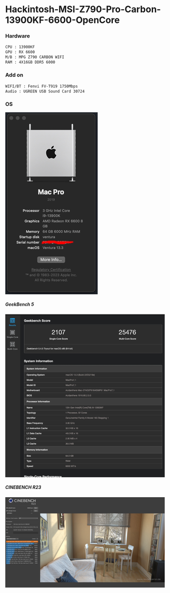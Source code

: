 # Hackintosh-MSI-Z790-Pro-Carbon-13900KF-6600-OpenCore
### Hardware
```
CPU : 13900KF
GPU : RX 6600
M/B : MPG Z790 CARBON WIFI
RAM : 4X16GB DDR5 6000 
```
### Add on
```
WIFI/BT : Fenvi FV-T919 1750Mbps
Audio : UGREEN USB Sound Card 30724
```
### OS
![Screenshot](Resources/1.jpg)
##### GeekBench 5
![Screenshot](Resources/1.1.jpg)
##### CINEBENCH R23
![Screenshot](Resources/2.1.jpg)

